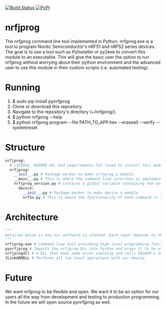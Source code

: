 [![Build Status](https://travis-ci.org/mjdietzx/nrfjprog.svg?branch=master)](https://travis-ci.org/mjdietzx/nrfjprog)
[![PyPI](https://img.shields.io/pypi/l/Django.svg)](https://opensource.org/licenses/BSD-3-Clause)

# nrfjprog
The nrfjprog command line tool implemented in Python. nrfjprog.exe is a tool to program Nordic Semiconductor's nRF51 and nRF52 series devices. The goal is to use a tool such as PyInstaller or py2exe to convert this module to an executable. This will give the basic user the option to run nrfjprog without worrying about their python environment and the advanced user to use this module in their custom scripts (i.e. automated testing).

# Running
1. $ sudo pip install pynrfjprog
2. Clone or download this repository.
3. Navigate to the repository's directory (~/nrfjprog/).
4. $ python nrfjprog --help
5. $ python nrfjprog program --file PATH_TO_APP.hex --eraseall --verify --systemreset

# Structure
```python
nrfjprog\
  # LICENSE, README.md, and requirements.txt (used to install this module). setup.py and tests\ to be added here in the future.
  nrfjprog\
    __init__.py # Package marker to make nrfjprog a module.
    __main__.py # This is where the command line interface is implemented. It parsers arguemnts using argparse and calls nRF5x to perform the requested operation.
    nrfjprog_version.py # Contains a global variable containing the version of nrfjprog.
      device\
        __init__.py # Package marker to make device a module.
        nrf5x.py # This is where the functionality of each command is implemented. Uses the pynrfjprog module.
```

# Architecture
```python
"""
Detailed below is how our software is stacked. Each layer depends on the layer below.
"""
nrfjprog.exe # Command line tool providing high level programming functionality for nRF5x devices.
pynrfjprog # Imports the nrfjprog DLL into Python and wraps it to be used in applications like this one or directly in scripts.
nrfjprogdll # A DLL that does some error checking and calls SEGGER's JLink API. Wraps JLink API specifically for nRF5x devices.
JLinkARMDLL # Performs all low level operations with our device.
```

# Future
We want nrfjprog to be flexible and open. We want it to be an option for our users all the way from development and testing to production programming. In the future we will open source pynrfjprog as well.
